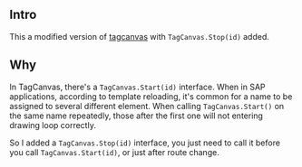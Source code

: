 ## Intro

This a modified version of [tagcanvas](http://www.goat1000.com/tagcanvas.php) with `TagCanvas.Stop(id)` added.

## Why

In TagCanvas, there's a `TagCanvas.Start(id)` interface. When in SAP applications, according to template reloading, it's common for a name to be assigned to several different element. When calling `TagCanvas.Start()` on the same name repeatedly, those after the first one will not entering drawing loop correctly.

So I added a `TagCanvas.Stop(id)` interface, you just need to call it before you call `TagCanvas.Start(id)`, or just after route change.
